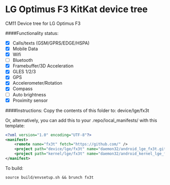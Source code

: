 LG Optimus F3 KitKat device tree
=============

CM11 Device tree for LG Optimus F3

####Functionality status:
- [x] Calls/texts (GSM/GPRS/EDGE/HSPA)
- [x] Mobile Data
- [x] Wifi
- [ ] Bluetooth
- [x] Framebuffer/3D Acceleration
- [x] GLES 1/2/3
- [x] GPS
- [x] Accelerometer/Rotation
- [x] Compass
- [ ] Auto brightness
- [x] Proximity sensor

####Instructions:
Copy the contents of this folder to: device/lge/fx3t

Or, alternatively, you can add this to your .repo/local_manifests/ with this template:
```xml
<?xml version="1.0" encoding="UTF-8"?>
<manifest>
	<remote name="fx3t" fetch="https://github.com/" />
	<project path="device/lge/fx3t" name="daemon32/android_lge_fx3t.git" remote="fx3t" revision="master" />
	<project path="kernel/lge/fx3t" name="daemon32/android_kernel_lge_fx3t.git" remote="fx3t" revision="master" />
</manifest>
```

To build:
```
source build/envsetup.sh && brunch fx3t
```
